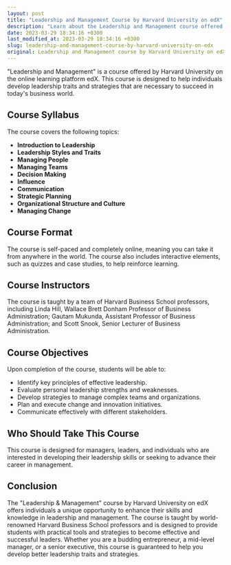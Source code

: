 ```yaml
---
layout: post
title: "Leadership and Management Course by Harvard University on edX"
description: "Learn about the Leadership and Management course offered by Harvard University on edX and enhance your skills to develop better leadership traits and strategies."
date: 2023-03-29 18:34:16 +0300
last_modified_at: 2023-03-29 18:34:16 +0300
slug: leadership-and-management-course-by-harvard-university-on-edx
original: Leadership and Management course by Harvard University on edX
---
```


"Leadership and Management" is a course offered by Harvard University on the online learning platform edX. This course is designed to help individuals develop leadership traits and strategies that are necessary to succeed in today's business world.

## Course Syllabus

The course covers the following topics:

- **Introduction to Leadership**
- **Leadership Styles and Traits**
- **Managing People**
- **Managing Teams**
- **Decision Making**
- **Influence**
- **Communication**
- **Strategic Planning**
- **Organizational Structure and Culture**
- **Managing Change**

## Course Format

The course is self-paced and completely online, meaning you can take it from anywhere in the world. The course also includes interactive elements, such as quizzes and case studies, to help reinforce learning.

## Course Instructors

The course is taught by a team of Harvard Business School professors, including Linda Hill, Wallace Brett Donham Professor of Business Administration; Gautam Mukunda, Assistant Professor of Business Administration; and Scott Snook, Senior Lecturer of Business Administration.

## Course Objectives

Upon completion of the course, students will be able to:

- Identify key principles of effective leadership.
- Evaluate personal leadership strengths and weaknesses.
- Develop strategies to manage complex teams and organizations.
- Plan and execute change and innovation initiatives.
- Communicate effectively with different stakeholders.

## Who Should Take This Course

This course is designed for managers, leaders, and individuals who are interested in developing their leadership skills or seeking to advance their career in management.

## Conclusion

The "Leadership & Management" course by Harvard University on edX offers individuals a unique opportunity to enhance their skills and knowledge in leadership and management. The course is taught by world-renowned Harvard Business School professors and is designed to provide students with practical tools and strategies to become effective and successful leaders. Whether you are a budding entrepreneur, a mid-level manager, or a senior executive, this course is guaranteed to help you develop better leadership traits and strategies.